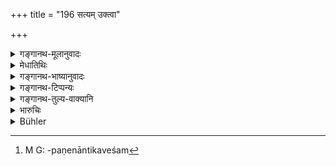 +++
title = "196 सत्यम् उक्त्वा"

+++

<details><summary>गङ्गानथ-मूलानुवादः</summary>

Having said ‘Forsooth’ to the Brāhmaṇas, he shall scatter grass to the cows; whereupon they shall accord admission to him at a place hallowed by the cows.—(196)
</details>

<details><summary>मेधातिथिः</summary>

पृष्टेन वा तेन वक्तव्यम् "**सत्यम्**" इति । येन मार्गेण गावो विचरन्ति नदीप्रस्रवणादिजलं पातुं तस्मिंस् **तीर्थे** तरनप्रदेसे । ते ब्राह्मणाः **परिग्रहम् अस्य कुर्युस्** ते हि हस्तारोपणेनात्मैकदेशम्[^३१५] आनयेयुः ॥ ११.१९६ ॥


[^३१५]:
     M G: -paṇenāntikaveśam
</details>

<details><summary>गङ्गानथ-भाष्यानुवादः</summary>

That place is said to be ‘*hallowed by the cows*’ by which they pass to the pasture-grounds, or where they descend to a river or to a water-fall for drinking water.

‘*They*’— the Brāhmaṇas—‘*shall accord to him admission*,’ *i.e*., they shall take hold of his hand and bring him over near themselves.—(196)
</details>

<details><summary>गङ्गानथ-टिप्पन्यः</summary>

‘*Vipreṣu satyam uktvā*.’—‘Having truly promised to the Brāhmaṇas that
he would never again accept an improper gift’ (Kullūka);—‘having told
the truth to the Brāhmaṇas regarding his offence and the consequent
penance’ (Nārāyaṇa and Nandana).

This verse is quoted in *Smṛtittava* (p. 473).
</details>

<details><summary>गङ्गानथ-तुल्य-वाक्यानि</summary>

**(verses 11.195-196)  
**

See Comparative notes for [Verse
11.195].
</details>

<details><summary>भारुचिः</summary>

ऋज्वर्थं श्लोकद्वयम् ॥ ११.१९४–१९५ ॥
</details>

<details><summary>Bühler</summary>

197	If he answers to the Brahmanas, 'Forsooth, (I will not offend again), 'he shall scatter (some) grass for the cows; if the cows hallow that place (by eating the grass) the (Brahmana) shall re-admit him (into their community).
</details>
